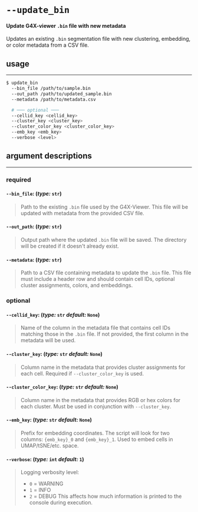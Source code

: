 <br>

# `--update_bin`
#### Update G4X-viewer `.bin` file with new metadata

Updates an existing `.bin` segmentation file with new clustering, embedding, or color metadata from a CSV file.

## usage 
---

```bash
$ update_bin 
  --bin_file /path/to/sample.bin
  --out_path /path/to/updated_sample.bin
  --metadata /path/to/metadata.csv

  # ─── optional ───
  --cellid_key <cellid_key>
  --cluster_key <cluster_key>
  --cluster_color_key <cluster_color_key>
  --emb_key <emb_key>
  --verbose <level>
```

## argument descriptions
---
### required 

#### `--bin_file`: (*type:* `str`)
 
> Path to the existing `.bin` file used by the G4X-Viewer. This file will be updated with metadata from the provided CSV file.

#### `--out_path`: (*type:* `str`)

> Output path where the updated `.bin` file will be saved. The directory will be created if it doesn't already exist.

#### `--metadata`: (*type:* `str`)

> Path to a CSV file containing metadata to update the `.bin` file. This file must include a header row and should contain cell IDs, optional cluster assignments, colors, and embeddings.

### optional 

#### `--cellid_key`: (*type:* `str`  *default:* `None`)

> Name of the column in the metadata file that contains cell IDs matching those in the `.bin` file. If not provided, the first column in the metadata will be used.

#### `--cluster_key`: (*type:* `str`  *default:* `None`)

> Column name in the metadata that provides cluster assignments for each cell. Required if `--cluster_color_key` is used.

#### `--cluster_color_key`: (*type:* `str`  *default:* `None`)

> Column name in the metadata that provides RGB or hex colors for each cluster. Must be used in conjunction with `--cluster_key`.

#### `--emb_key`: (*type:* `str`  *default:* `None`)

> Prefix for embedding coordinates. The script will look for two columns: `{emb_key}_0` and `{emb_key}_1`. Used to embed cells in UMAP/tSNE/etc. space.

#### `--verbose`: (*type:* `int`  *default:* `1`)

> Logging verbosity level:
> - `0` = WARNING  
> - `1` = INFO  
> - `2` = DEBUG
> This affects how much information is printed to the console during execution.

<br>
